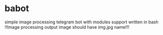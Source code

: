 # babot
simple image processing telegram bot with modules support written in bash
!!Image processing output image should have img.jpg name!!!
